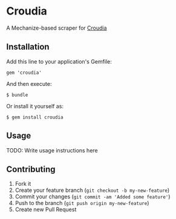 # Croudia

A Mechanize-based scraper for [Croudia](https://croudia.com)

## Installation

Add this line to your application's Gemfile:

    gem 'croudia'

And then execute:

    $ bundle

Or install it yourself as:

    $ gem install croudia

## Usage

TODO: Write usage instructions here

## Contributing

1. Fork it
2. Create your feature branch (`git checkout -b my-new-feature`)
3. Commit your changes (`git commit -am 'Added some feature'`)
4. Push to the branch (`git push origin my-new-feature`)
5. Create new Pull Request
